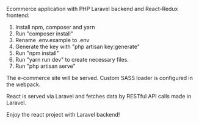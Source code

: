 Ecommerce application with PHP Laravel backend and React-Redux frontend: 
1. Install npm, composer and yarn
2. Run "composer install"
3. Rename .env.example to .env
4. Generate the key with "php artisan key:generate"
5. Run "npm install"
6. Run "yarn run dev" to create necessary files.
7. Run "php artisan serve"

The e-commerce site will be served. 
Custom SASS loader is configured in the webpack.

React is served via Laravel and fetches data by RESTful API calls made in Laravel.

Enjoy the react project with Laravel backend!